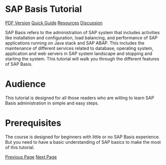 # SAP Basis Tutorial
[PDF Version](../sap_basis/sap_basis_pdf_version.md)
[Quick Guide](../sap_basis/sap_basis_quick_guide.md)
[Resources](../sap_basis/sap_basis_useful_resources.md)
[Discussion](../sap_basis/sap_basis_discussion.md)

SAP Basis refers to the administration of SAP system that includes activities like installation and configuration, load balancing, and performance of SAP applications running on Java stack and SAP ABAP. This includes the maintenance of different services related to database, operating system, application and web servers in SAP system landscape and stopping and starting the system. This tutorial will walk you through the different features of SAP Basis.

# Audience
This tutorial is designed for all those readers who are willing to learn SAP Basis administration in simple and easy steps.

# Prerequisites
The course is designed for beginners with little or no SAP Basis experience. But you need to have a basic understanding of SAP basics to make the most of this tutorial.


[Previous Page](../sap_basis/index.md) [Next Page](../sap_basis/sap_basis_overview.md) 
